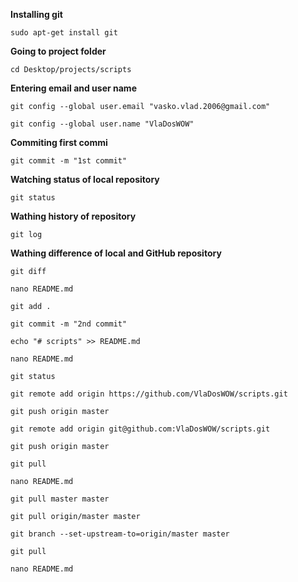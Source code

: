 **Installing git**

`sudo apt-get install git` 

**Going to project folder**

`cd Desktop/projects/scripts`

**Entering email and user name**

`git config --global user.email "vasko.vlad.2006@gmail.com"`

`git config --global user.name "VlaDosWOW"`

**Commiting first commi**

`git commit -m "1st commit"`

**Watching status of local repository**

`git status`

**Wathing history of repository**

`git log`

**Wathing difference of local and GitHub repository**

`git diff`

`nano README.md`

`git add .`

`git commit -m "2nd commit"`

`echo "# scripts" >> README.md`

`nano README.md`

`git status`

`git remote add origin https://github.com/VlaDosWOW/scripts.git`

`git push origin master`

`git remote add origin git@github.com:VlaDosWOW/scripts.git`

`git push origin master`

`git pull`

`nano README.md`

`git pull master master`

`git pull origin/master master`

`git branch --set-upstream-to=origin/master master`

`git pull`

`nano README.md`
